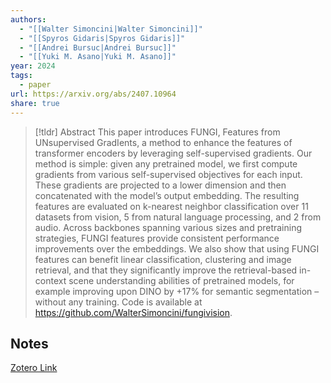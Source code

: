```yaml
---
authors:
  - "[[Walter Simoncini|Walter Simoncini]]"
  - "[[Spyros Gidaris|Spyros Gidaris]]"
  - "[[Andrei Bursuc|Andrei Bursuc]]"
  - "[[Yuki M. Asano|Yuki M. Asano]]"
year: 2024
tags:
  - paper
url: https://arxiv.org/abs/2407.10964
share: true
---
```



> [!tldr] Abstract
> This paper introduces FUNGI, Features from UNsupervised GradIents, a method to enhance the features of transformer encoders by leveraging self-supervised gradients. Our method is simple: given any pretrained model, we first compute gradients from various self-supervised objectives for each input. These gradients are projected to a lower dimension and then concatenated with the model’s output embedding. The resulting features are evaluated on k-nearest neighbor classification over 11 datasets from vision, 5 from natural language processing, and 2 from audio. Across backbones spanning various sizes and pretraining strategies, FUNGI features provide consistent performance improvements over the embeddings. We also show that using FUNGI features can benefit linear classification, clustering and image retrieval, and that they significantly improve the retrieval-based in-context scene understanding abilities of pretrained models, for example improving upon DINO by +17% for semantic segmentation – without any training. Code is available at https://github.com/WalterSimoncini/fungivision.



## Notes

[Zotero Link](zotero://select/library/items/UT7FP6B8)


